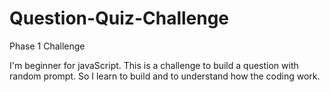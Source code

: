 # Question-Quiz-Challenge
Phase 1 Challenge 

I'm beginner for javaScript. This is a challenge to build a question with random prompt. So I learn to build and to understand how the coding work. 

